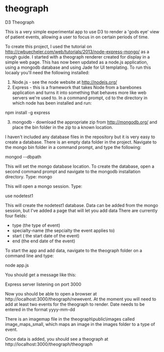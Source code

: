 theograph
=========

D3 Theograph 

This is a very simple experimental app to use D3 to render a 'gods eye' view of patient events, allowing 
a user to focus in on certain periods of time. 

To create this project, I used the tutorial on http://cwbuecheler.com/web/tutorials/2013/node-express-mongo/ as a rough guide.
I started with a theograph renderer created for display in a simple web page. 
This has now been updated as a node.js application, using a mongodb database and using Jade for UI templating.
To run this locaaly you'll need the following installed:

1. Node.js - see the node website at http://nodejs.org/
2. Express - this is a framework that takes Node from a barebones application and turns it into something that behaves 
more like web servers we're used to. In a command prompt, cd to the directory in which node has been installed and 
run:

npm install -g express

3. mongodb - download the appropriate zip from http://mongodb.org/ and place the bin folder in the zip to a known location. 

I haven't included any database files in the repository but it is very easy to create a database. 
There is an empty data folder in the project. Navigate to the mongo bin folder in a command prompt, 
and type the following:

mongod --dbpath <path to the data folder>

This will set the mongo database location. To create the database, open a second command prompt and navigate to the mongodb installation directory. 
Type: mongo

This will open a mongo session. Type:

use nodetest1

This will create the nodetest1 database. Data can be added from the mongo session, but I've added a page that will let you add data
There are currently four fields:
 - type (the type of event)
 - specialty-name (the sepcialty the event applies to)
 - start ( the start date of the event)
 - end (the end date of the event)
 
To start the app and add data, navigate to the theograph folder on a command line and type:

node app.js

You should get a message like this:

Express server listening on port 3000

Now you should be able to open a browser at http://localhost:3000/theograph/newevent. 
At the moment you will need to add at least two events for the theograph to render. 
Date needs to be entered in the format yyyy-mm-dd 

There is an imagemap file in the theograph\public\images called image_maps_small, which maps an image in the images folder to 
a type of event. 

Once data is added, you should see a theograph at http://localhost:3000/theograph/theograph





